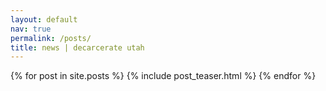 ```yaml
---
layout: default
nav: true
permalink: /posts/
title: news | decarcerate utah
---
```


<div class="posts">
  {% for post in site.posts %}
    {% include post_teaser.html %}
  {% endfor %}
</div>

